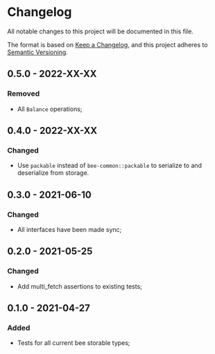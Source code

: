 # Changelog

All notable changes to this project will be documented in this file.

The format is based on [Keep a Changelog](https://keepachangelog.com/en/1.0.0/),
and this project adheres to [Semantic Versioning](https://semver.org/spec/v2.0.0.html).

<!-- ## Unreleased - YYYY-MM-DD

### Added

### Changed

### Deprecated

### Removed

### Fixed

### Security -->

## 0.5.0 - 2022-XX-XX

### Removed

- All `Balance` operations;

## 0.4.0 - 2022-XX-XX

### Changed

- Use `packable` instead of `bee-common::packable` to serialize to and deserialize from storage.

## 0.3.0 - 2021-06-10

### Changed

- All interfaces have been made sync;

## 0.2.0 - 2021-05-25

### Changed

- Add multi_fetch assertions to existing tests;

## 0.1.0 - 2021-04-27

### Added

- Tests for all current bee storable types;
